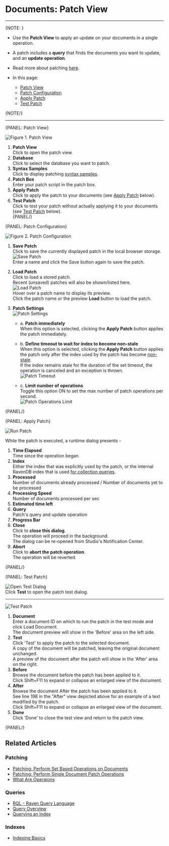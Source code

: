 ﻿# Documents: Patch View
---

{NOTE: }

* Use the **Patch View** to apply an update on your documents in a single operation.  
* A patch includes a **query** that finds the documents you want to update, and an **update operation**.  
* Read more about patching [here](../../../client-api/operations/patching/set-based).  

* In this page:  
  * [Patch View](../../../studio/database/documents/patch-view#patch-view)  
  * [Patch Configuration](../../../studio/database/documents/patch-view#patch-configuration)  
  * [Apply Patch](../../../studio/database/documents/patch-view#apply-patch)  
  * [Test Patch](../../../studio/database/documents/patch-view#test-patch)  

{NOTE/}

---

{PANEL: Patch View}

![Figure 1. Patch View](images/patch-view-1.png "Figure 1. Patch View")

1. **Patch View**  
   Click to open the patch view.  
2. **Database**  
   Click to select the database you want to patch.  
3. **Syntax Samples**  
   Click to display patching [syntax samples](../../../client-api/operations/patching/set-based#examples).  
4. **Patch Box**  
   Enter your patch script in the patch box.  
5. **Apply Patch**  
   Click to apply the patch to your documents (see [Apply Patch](../../../studio/database/documents/patch-view#apply-patch) below).  
6. **Test Patch**  
   Click to test your patch without actually applying it to your documents (see [Test Patch](../../../studio/database/documents/patch-view#test-patch) below).  
{PANEL/}

{PANEL: Patch Configuration}

![Figure 2. Patch Configuration](images/patch-view-2.png "Figure 2. Patch Configuration")

1. **Save Patch**  
   Click to save the currently displayed patch in the local browser storage.  
   ![Save Patch](images/patch-view-save-patch.png "Save Patch")  
   Enter a name and click the Save button again to save the patch.  
2. **Load Patch**  
   Click to load a stored patch.  
   Recent (unsaved) patches will also be shown/listed here.  
   ![Load Patch](images/patch-view-load-patch.png "Load Patch")  
   Hover over a patch name to display its preview.  
   Click the patch name or the preview **Load** button to load the patch.  
3. **Patch Settings**  
   ![Patch Settings](images/patch-view-settings.png "Patch Settings")  

    * a. **Patch immediately**  
         When this option is selected, clicking the **Apply Patch** button applies 
         the patch immediately.  

    * b. **Define timeout to wait for index to become non-stale**  
         When this option is selected, clicking the **Apply Patch** button 
         applies the patch only after the index used by the patch has become 
         [non-stale](../../../indexes/indexing-basics#stale-indexes).  
         If the index remains stale for the duration of the set timeout, 
         the operation is canceled and an exception is thrown.  
         ![Patch Timeout](images/patch-view-timeout.png "Patch Timeout")  

    * c. **Limit number of operations**  
         Toggle this option ON to set the max number of patch operations per second.  
         ![Patch Operations Limit](images/patch-view-operations-limit.png "Patch Operations Limit")  

{PANEL/}

{PANEL: Apply Patch}

![Run Patch](images/patch-view-apply-patch.png "Run Patch")  

While the patch is executed, a runtime dialog presents -  

1. **Time Elapsed**  
   Time since the operation began  
2. **Index**  
   Either the index that was explicitly used by the patch, or the internal RavenDB 
   index that is used [for collection queries](../../../client-api/faq/what-is-a-collection#collection-usages).  
3. **Processed**  
   Number of documents already processed / Number of documents yet to be processed  
4. **Processing Speed**  
   Number of documents processed per sec  
5. **Estimated time left**  
6. **Query**  
   Patch's query and update operation  
7. **Progress Bar**  
8. **Close**  
   Click to **close this dialog**.  
   The operation will proceed in the background.  
   The dialog can be re-opened from Studio's Notification Center.  
9. **Abort**  
   Click to **abort the patch operation**.  
   The operation will be reverted.  

{PANEL/}

{PANEL: Test Patch}

![Open Test Dialog](images/patch-view-test-dialog.png "Open Test Dialog")  
Click **Test** to open the patch test dialog.

---

![Test Patch](images/patch-view-test-patch.png "Test Patch")  

1. **Document**  
   Enter a document ID on which to run the patch in the test mode and click Load Document.  
   The document preview will show in the 'Before' area on the left side.  
2. **Test**  
   Click 'Test' to apply the patch to the selected document.  
   A copy of the document will be patched, leaving the original document unchanged.  
   A preview of the document after the patch will show in the 'After' area on the right.  
3. **Before**  
   Browse the document before the patch has been applied to it.  
   Click Shift+F11 to expand or collapse an enlarged view of the document.  
4. **After**  
   Browse the document After the patch has been applied to it.  
   See line 198 in the "After" view depicted above for an example of a text modified by the patch.  
   Click Shift+F11 to expand or collapse an enlarged view of the document.  
5. **Done**  
   Click 'Done' to close the test view and return to the patch view.  


{PANEL/}

## Related Articles

### Patching
- [Patching: Perform Set Based Operations on Documents](../../../client-api/operations/patching/set-based)  
- [Patching: Perform Single Document Patch Operations](../../../client-api/operations/patching/single-document)  
- [What Are Operaions](../../../client-api/operations/what-are-operations)  

### Queries
- [RQL - Raven Query Language](../../../client-api/session/querying/what-is-rql)  
- [Query Overview](../../../client-api/session/querying/how-to-query)  
- [Querying an Index](../../../indexes/querying/query-index)

### Indexes
- [Indexing Basics](../../../indexes/indexing-basics)  
